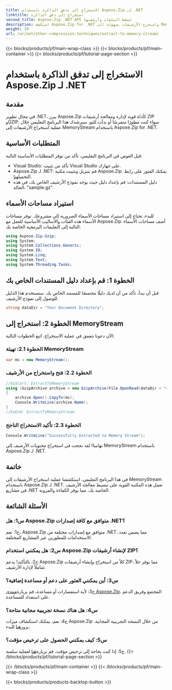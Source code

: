 ```yaml
---
title: الاستخراج إلى تدفق الذاكرة باستخدام Aspose.Zip لـ .NET
linktitle: استخراج إلى دفق الذاكرة
second_title: Aspose.Zip .NET API لضغط الملفات وأرشفتها
description: استكشف Aspose.Zip for .NET واستخرج الأرشيفات بسهولة إلى MemoryStream في هذا الدليل التفصيلي خطوة بخطوة. ارفع مستوى تطوير .NET الخاص بك بسهولة.
weight: 10
url: /ar/net/other-compression-techniques/extract-to-memory-stream/
---
```


{{< blocks/products/pf/main-wrap-class >}}
{{< blocks/products/pf/main-container >}}
{{< blocks/products/pf/tutorial-page-section >}}

# الاستخراج إلى تدفق الذاكرة باستخدام Aspose.Zip لـ .NET

## مقدمة

في مجال تطوير .NET، يبرز Aspose.Zip كأداة قوية لإدارة ومعالجة أرشيفات ZIP وGZIP. سواء كنت مطورًا متمرسًا أو بدأت للتو، سيرشدك هذا البرنامج التعليمي خلال عملية استخراج الأرشيفات إلى MemoryStream باستخدام Aspose.Zip for .NET.

## المتطلبات الأساسية

قبل الغوص في البرنامج التعليمي، تأكد من توفر المتطلبات الأساسية التالية:

- Visual Studio: تأكد من تثبيت Visual Studio على جهازك.
-  Aspose.Zip لـ .NET: قم بتنزيل وتثبيت مكتبة Aspose.Zip. يمكنك العثور على رابط التحميل[هنا](https://releases.aspose.com/zip/net/).
- دليل المستندات: قم بإعداد دليل حيث يوجد نموذج الأرشيف الخاص بك، في هذه الحالة، "sample.gz".

## استيراد مساحات الأسماء

للبدء، تحتاج إلى استيراد مساحات الأسماء الضرورية إلى مشروعك. توفر مساحات الأسماء هذه الفئات والأساليب الأساسية للعمل مع Aspose.Zip. أضف مساحات الأسماء التالية إلى التعليمات البرمجية الخاصة بك:

```csharp
using Aspose.Zip.Gzip;
using System;
using System.Collections.Generic;
using System.IO;
using System.Linq;
using System.Text;
using System.Threading.Tasks;
```

## الخطوة 1: قم بإعداد دليل المستندات الخاص بك

قبل أن نبدأ، تأكد من أن لديك دليلًا مخصصًا للمستند الخاص بك. ستستخدم هذا الدليل للوصول إلى نموذج الأرشيف.

```csharp
string dataDir = "Your Document Directory";
```

## الخطوة 2: استخراج إلى MemoryStream

الآن دعونا نتعمق في عملية الاستخراج. اتبع الخطوات التالية:

### الخطوة 2.1: تهيئة MemoryStream

```csharp
var ms = new MemoryStream();
```

### الخطوة 2.2: فتح واستخراج من الأرشيف

```csharp
//ExStart: ExtractToMemoryStream
using (GzipArchive archive = new GzipArchive(File.OpenRead(dataDir + "sample.gz")))
{
    archive.Open().CopyTo(ms);
    Console.WriteLine(archive.Name);
}
//ExEnd: ExtractToMemoryStream
```

### الخطوة 2.3: تأكيد الاستخراج الناجح

```csharp
Console.WriteLine("Successfully Extracted to Memory Stream");
```

تهانينا! لقد نجحت في استخراج محتويات الأرشيف إلى MemoryStream باستخدام Aspose.Zip لـ .NET.

## خاتمة

في هذا البرنامج التعليمي، استكشفنا عملية استخراج الأرشيفات إلى MemoryStream باستخدام Aspose.Zip لـ .NET. تعمل هذه المكتبة القوية على تبسيط معالجة الأرشيف في مشاريع .NET الخاصة بك، مما يوفر الكفاءة والمرونة.

## الأسئلة الشائعة

### س1: هل Aspose.Zip متوافق مع كافة إصدارات .NET؟

ج1: نعم، Aspose.Zip متوافق مع إصدارات مختلفة من .NET، مما يضمن تعدد الاستخدامات للمطورين عبر المشاريع المختلفة.

### س2: هل يمكنني استخدام Aspose.Zip لإنشاء أرشيفات ZIP؟

ج2: بالتأكيد! يدعم Aspose.Zip كلاً من استخراج وإنشاء أرشيفات ZIP، مما يوفر حلاً شاملاً لإدارة الأرشيف.

### س3: أين يمكنني العثور على دعم أو مساعدة إضافية؟

 ج3: لأية استفسارات أو مساعدة، قم بزيارة[منتدى Aspose.Zip](https://forum.aspose.com/c/zip/37). المجتمع وفريق الدعم على استعداد للمساعدة.

### س4: هل هناك نسخة تجريبية مجانية متاحة؟

 ج4: نعم، يمكنك استكشاف ميزات Aspose.Zip من خلال النسخة التجريبية المجانية. يزور[هنا](https://releases.aspose.com/) للبدء.

### س5: كيف يمكنني الحصول على ترخيص مؤقت؟

 ج5: إذا كنت بحاجة إلى ترخيص مؤقت، قم بزيارة[هنا](https://purchase.aspose.com/temporary-license/) لعملية سلسة.
{{< /blocks/products/pf/tutorial-page-section >}}

{{< /blocks/products/pf/main-container >}}
{{< /blocks/products/pf/main-wrap-class >}}

{{< blocks/products/products-backtop-button >}}
